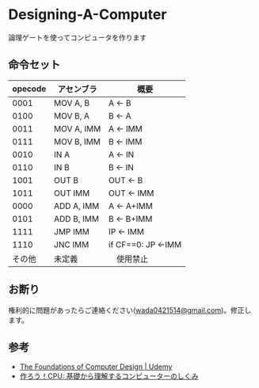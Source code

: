 # Designing-A-Computer
論理ゲートを使ってコンピュータを作ります

## 命令セット
|  opecode  |  アセンブラ  | 概要　|
| ---- | ---- |----|
|  0001  |  MOV A, B  | A <- B|
|  0100  |  MOV B, A  | B <- A|
|  0011  |  MOV A, IMM | A <- IMM|
|  0111  |  MOV B, IMM | B <- IMM|
|  0010  |  IN A  | A <- IN|
|  0110  |  IN B  | B <- IN|
|  1001  |  OUT B  | OUT <- B|
|  1011  |  OUT IMM  |OUT <- IMM|
|  0000  |  ADD A, IMM  |A <- A+IMM|
|  0101  |  ADD B, IMM  |B <- B+IMM|
|  1111  |  JMP IMM  | IP <- IMM|
|  1110  |  JNC IMM  | if CF==0: JP <-IMM|
|  その他  |  未定義 |　使用禁止|

## お断り
権利的に問題があったらご連絡ください(wada0421514@gmail.com)。修正します。
## 参考
- [The Foundations of Computer Design \| Udemy](https://www.udemy.com/course/the-foundations-of-computer-design/)
- [作ろう！CPU: 基礎から理解するコンピューターのしくみ](https://www.amazon.co.jp/%E4%BD%9C%E3%82%8D%E3%81%86%EF%BC%81CPU-%E4%B8%8A%E5%8E%9F-%E5%91%A8-ebook/dp/B08GP3PPCX/ref=tmm_kin_swatch_0?_encoding=UTF8&qid=&sr=)
